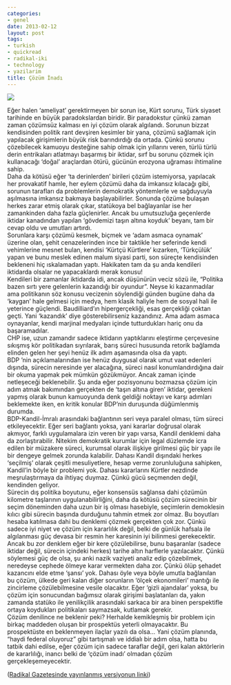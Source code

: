 ```yaml
---
categories:
- genel
date: 2013-02-12
layout: post
tags:
- turkish
- quickread
- radikal-iki
- technology
- yazilarim
title: Çözüm İnadı
---
```


[![](/images/20130212_235631.png)](http://www.sehrivangazetesi.com/resimler/20130212_235631.png)

  
Eğer halen ‘ameliyat’ gerektirmeyen bir sorun ise, Kürt sorunu, Türk siyaset tarihinde en büyük paradokslardan biridir. Bir paradokstur çünkü zaman zaman çözümsüz kalması en iyi çözüm olarak algılandı. Sorunun bizzat kendisinden politik rant devşiren kesimler bir yana, çözümü sağlamak için yapılacak girişimlerin büyük risk barındırdığı da ortada. Çünkü sorunu çözebilecek kamuoyu desteğine sahip olmak için yıllarını veren, türlü türlü derin entrikaları atlatmayı başarmış bir iktidar, sırf bu sorunu çözmek için kullanacağı ‘doğal’ araçlardan ötürü, gücünün erozyona uğraması ihtimaline sahip.  
Daha da kötüsü eğer ‘ta derinlerden’ birileri çözüm istemiyorsa, yapılacak her provakatif hamle, her eylem çözümü daha da imkansız kılacağı gibi, sorunun tarafları da problemlerin demokratik yöntemlerle ve sağduyuyla aşılmasına imkansız bakmaya başlayabilirler. Sonunda çözüme bulaşan herkes zarar etmiş olarak çıkar, statükoya bel bağlayanlar ise her zamankinden daha fazla güçlenirler. Ancak bu umutsuzluğa geçenlerde iktidar kanadından yapılan ‘gövdemizi taşın altına koyduk’ beyanı, tam bir cevap oldu ve umutları artırdı.  
Sorunlara karşı çözümü kesmek, biçmek ve ‘adam asmaca oynamak’ üzerine olan, şehit cenazelerinden ince bir taktikle her seferinde kendi vehimlerine mesnet bulan, kendisi ‘Kürtçü Kürtlere’ kızarken, ‘Türkçülük’ yapan ve bunu meslek edinen malum siyasi parti, son süreçte kendisinden bekleneni hiç ıskalamadan yaptı. Hakikaten tam da şu anda kendileri iktidarda olsalar ne yapacaklardı merak konusu!  
Kendileri bir zamanlar iktidarda idi, ancak düşünürün veciz sözü ile, “Politika bazen sırtı yere gelenlerin kazandığı bir oyundur”. Neyse ki kazanmadılar ama politikanın söz konusu vecizenin söylendiği günden bugüne daha da ‘kaygan’ hale gelmesi için medya, hem klasik haliyle hem de sosyal hali ile yeterince güçlendi. Baudilliard’ın hipergerçekliği, esas gerçekliği çoktan geçti. Yani ‘kazandık’ diye gösterebilirseniz kazandınız. Ama adam asmaca oynayanlar, kendi marjinal medyaları içinde tutturdukları hariç onu da başaramadılar.  
CHP ise, uzun zamandır sadece iktidarın yaptıklarını eleştirme çerçevesine sıkışmış kör politikadan sıyrılarak, barış süreci hususunda retorik bağlamda elinden gelen her şeyi henüz ilk adım aşamasında olsa da yaptı.  
BDP ’nin açıklamalarından ise henüz duygusal olarak umut vaat edenleri dışında, sürecin neresinde yer alacağına, süreci nasıl konumlandırdığına dair bir okuma yapmak pek mümkün gözükmüyor. Ancak zaman içinde netleşeceği beklenebilir. Şu anda eğer pozisyonunu bozmazsa çözüm için adım atmak bakımından gerçekten de ‘taşın altına giren’ iktidar, gerekeni yapmış olarak bunun kamuoyunda denk geldiği noktayı ve karşı adımları beklemekte iken, en kritik konular BDP’nin duruşunda düğümlenmiş durumda.  
BDP-Kandil-İmralı arasındaki bağlantının seri veya paralel olması, tüm süreci etkileyecektir. Eğer seri bağlantı yoksa, yani kararlar doğrusal olarak akmıyor, farklı uygulamalara izin veren bir yapı varsa, Kandil denklemi daha da zorlaştırabilir. Nitekim demokratik kurumlar için legal düzlemde icra edilen bir müzakere süreci, kurumsal olarak ilişkiye girilmesi güç bir yapı ile bir dengeye gelmek zorunda kalabilir. Dahası Kandil dışındaki herkes ‘seçilmiş’ olarak çeşitli mesuliyetlere, hesap verme zorunluluğuna sahipken, Kandil’in böyle bir problemi yok. Dahası kararlarını Kürtler nezdinde meşrulaştırmaya da ihtiyaç duymaz. Çünkü gücü seçmenden değil, kendinden geliyor.  
Sürecin dış politika boyutunu, eğer konsensüs sağlansa dahi çözümün kilometre taşlarının uygulanabilirliğini, daha da kötüsü çözüm sürecinin bir seçim döneminden daha uzun bir iş olması hasebiyle, seçimlerin demoklesin kılıcı gibi sürecin başında durduğunu tahmin etmek zor olmaz. Bu boyutları hesaba katılmasa dahi bu denklemi çözmek gerçekten çok zor. Çünkü sadece iyi niyet ve çözüm için kararlılık değil, belki de günlük hafsala ile algılanması güç devasa bir resmin her karesinin iyi bilinmesi gerekecektir.  
Ancak bu zor denklem eğer bir kere çözülebilirse, bunu başaranlar (sadece iktidar değil, sürecin içindeki herkes) tarihe altın harflerle yazılacaktır. Çünkü söylemesi güç de olsa, şu anki nazik vaziyeti analiz edip çözebilmek, neredeyse cephede ölmeye karar vermekten daha zor. Çünkü ölüp şehadet kazancını elde etme ‘şansı’ yok. Dahası öyle veya böyle umutla bağlanılan bu çözüm, ülkede geri kalan diğer sorunların ‘ölçek ekonomileri’ mantığı ile zincirleme çözülebilmesine vesile olacaktır. Eğer ‘gizli ajandalar’ yoksa, bu çözüm için sonucundan bağımsız olarak girişimi başlatanları da, yakın zamanda statüko ile yenilikçilik arasındaki sarkaca bir ara binen perspektifle ortaya koydukları politikaları saymazsak, kutlamak gerekir.  
Çözüm denilince ne beklenir peki? Herhalde kemikleşmiş bir problem için birkaç maddeden oluşan bir prospektüs yeterli olmayacaktır. Bu prospektüste en beklenmeyen ilaçlar yazılı da olsa… Yani çözüm planında, “haydi federal oluyoruz” gibi tartışmalı ve iddialı bir adım olsa, hatta bu tatbik dahi edilse, eğer çözüm için sadece taraflar değil, geri kalan aktörlerin de kararlılığı, inancı belki de ‘çözüm inadı’ olmadan çözüm gerçekleşemeyecektir.  
  
([Radikal Gazetesinde yayınlanmış versiyonun linki](http://www.radikal.com.tr/Radikal.aspx?aType=RadikalDetayV3&ArticleID=1120887&CategoryID=42))
